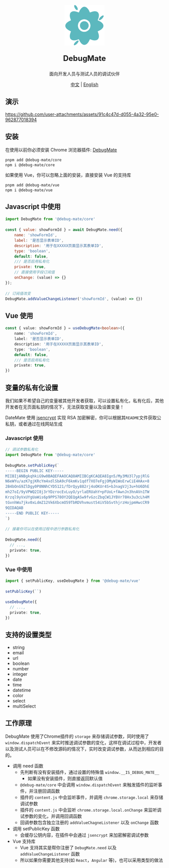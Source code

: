<p align="center">
  <img src="icon_128.png" width="128" alt="Logo">
</p>

<p align="center" style="font-size: 24px; font-weight: bold">
    DebugMate
</p>
<p align="center">
    面向开发人员与测试人员的调试伙伴
</p>
<p align="center">
  <a href="./README.md">中文</a>
  |
  <a href="./README_EN.md">English</a>
</p>

## 演示

https://github.com/user-attachments/assets/91c4c47d-d055-4a32-95e0-962877018394

## 安装

在使用以前你必须安装 Chrome 浏览器插件: [DebugMate](https://chromewebstore.google.com/detail/debugmate/efbblpnpfoppffekpcpdhpegojfhdihd)

```shell
pnpm add @debug-mate/core
npm i @debug-mate/core
```

如果使用 Vue，你可以忽略上面的安装，直接安装 Vue 的支持库

```shell
pnpm add @debug-mate/vue
npm i @debug-mate/vue
```

## Javascript 中使用

```js
import DebugMate from '@debug-mate/core'

const { value: showFormId } = await DebugMate.need({
    name: 'showFormId',
    label: '是否显示表单ID',
    description: '用于在XXXXX页面显示其表单ID',
    type: 'boolean',
    default: false,
    /// 是否启用私有化
    private: true,
    // 直接使用字段订阅值
    onChange: (value) => {}
});

// 订阅值改变
DebugMate.addValueChangeListener('showFormId', (value) => {})
```

## Vue 使用
```ts
const { value: showFormId } = useDebugMate<boolean>({
    name: 'showFormId',
    label: '是否显示表单ID',
    description: '用于在XXXXX页面显示其表单ID',
    type: 'boolean',
    default: false,
    /// 是否启用私有化
    private: true,
})
```

## 变量的私有化设置

我们如果不希望自己的变量被其他开发者获取，可以设置私有化，私有化后，其他开发者在无页面私钥的情况下，无法获取变量以及设置变量！

DateMate 使用 [jsencrypt](https://www.npmjs.com/package/jsencrypt?activeTab=readme) 实现 RSA 加密解密，你可以根据其`README`文件获取公私钥，或者通过在线网站生成

### Javascript 使用
```ts
// 调试参数私有化
import DebugMate from '@debug-mate/core'

DebugMate.setPublicKey(`
-----BEGIN PUBLIC KEY-----
MIIBIjANBgkqhkiG9w0BAQEFAAOCAQ8AMIIBCgKCAQEA8Ign5/My3MU3l7ypjRlG
N6eWYu/azK7gjKRcYm4xdlSbA9cF6kmKv1qdf7XO7eFgjOMyW1WoErwCiE4HAx+8
2B4bOnG9ZlDgy0P8NNhCYD5121/fDrQyy882rj4oOKUr4S+bJnagVJj3u+hU6DhE
mh27oI/9yVPWQ2I8j3rYDzrocEvLuyO/yrlaERUahY+pFUoL+fAwnJn3hnAVn1TW
Krzql9yVxUYgUaWis6p9PPS78OY2QEQgASw9fvGzcZbqCW1JYBVr78Hx3u3cLh4M
tGvnhWu7jkv0xLdmZ12Vk6XbcmO59TbRDVhvmust54iV5bSvthjrzHojpmHwcCR9
9QIDAQAB
-----END PUBLIC KEY-----
`)

// 接着你可以在使用过程中进行参数私有化

DebugMate.need({
  // ...,
  private: true,
})
```

### Vue 中使用

```ts
import { setPublicKey, useDebugMate } from '@debug-mate/vue'

setPublicKey(``)

useDebugMate({
  // ...,
  private: true,
})
```

## 支持的设置类型

- string
- email
- url
- boolean
- number
- integer
- date
- time
- datetime
- color
- select
- multiSelect

## 工作原理

DebugMate 使用了Chrome插件的 `storage` 来存储调试参数，同时使用了 `window.dispatchEvent` 来实时推送调试参数的变化，这样在调试过程中，开发者以及测试人员可以在不修改源码的情况下，实时改变调试参数，从而达到相应的目的。

- 调用 need 函数
  - 先判断有没有安装插件，通过设置的特殊值 `window.__IS_DEBUG_MATE__`
    - 如果没有安装插件，则直接返回默认值
  - `@debug-mate/core` 中会调用 `window.dispatchEvent` 来触发插件的监听事件，并注册回调函数
  - 插件的 `content.js` 中会监听事件，并调用 `chrome.storage.local` 来存储调试参数
  - 插件的 `content.js` 中会监听 `chrome.storage.local.onChange` 来监听调试参数的变化，并调用回调函数
  - 回调参数包含独立注册的 `addValueChagneListener` 以及 `onChange` 函数
- 调用 setPublicKey 函数
  - 会缓存公钥内容，在插件中会通过 `jsencrypt` 来加密解密调试参数
- Vue 支持库
  - Vue 支持其实是帮你注册了 `DebugMate.need` 以及 `addValueChangeListener` 函数
  - 所以如果你需要其他支持(如 `React`，`Angular` 等)，也可以采用类型的做法
